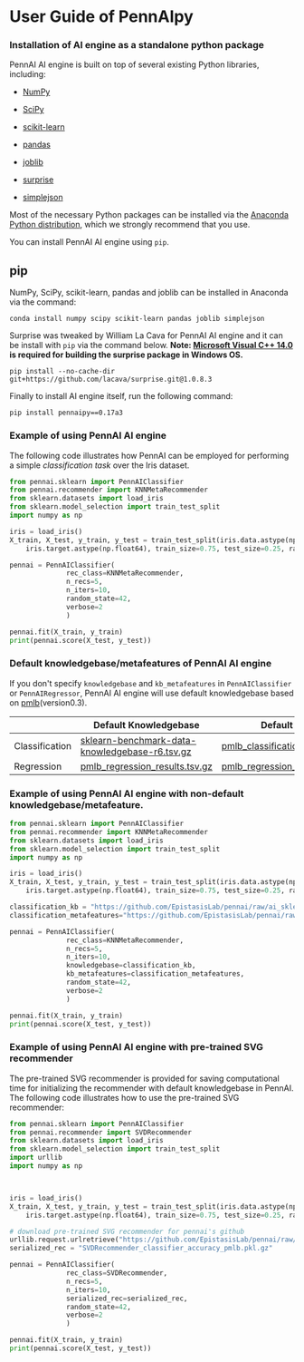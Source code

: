 #  User Guide of PennAIpy

### Installation of AI engine as a standalone python package ###
PennAI AI engine is built on top of several existing Python libraries, including:

* [NumPy](http://www.numpy.org/)

* [SciPy](https://www.scipy.org/)

* [scikit-learn](http://www.scikit-learn.org/)

* [pandas](http://pandas.pydata.org)

* [joblib](https://joblib.readthedocs.io/en/latest/)

* [surprise](http://surpriselib.com/)

* [simplejson](https://simplejson.readthedocs.io/en/latest/)


Most of the necessary Python packages can be installed via the [Anaconda Python distribution](https://www.anaconda.com/products/individual), which we strongly recommend that you use.

You can install PennAI AI engine using `pip`.
## pip

NumPy, SciPy, scikit-learn, pandas and joblib can be installed in Anaconda via the command:

```Shell
conda install numpy scipy scikit-learn pandas joblib simplejson
```

Surprise was tweaked by William La Cava for PennAI AI engine and it can be install with `pip` via the command below. **Note: [Microsoft Visual C++ 14.0](https://visualstudio.microsoft.com/downloads/) is required for building the surprise package in Windows OS.**

```Shell
pip install --no-cache-dir git+https://github.com/lacava/surprise.git@1.0.8.3
```

Finally to install AI engine itself, run the following command:

```Shell
pip install pennaipy==0.17a3
```

### Example of using PennAI AI engine ###

The following code illustrates how PennAI can be employed for performing a simple _classification task_ over the Iris dataset.

```Python
from pennai.sklearn import PennAIClassifier
from pennai.recommender import KNNMetaRecommender
from sklearn.datasets import load_iris
from sklearn.model_selection import train_test_split
import numpy as np

iris = load_iris()
X_train, X_test, y_train, y_test = train_test_split(iris.data.astype(np.float64),
    iris.target.astype(np.float64), train_size=0.75, test_size=0.25, random_state=42)

pennai = PennAIClassifier(
              rec_class=KNNMetaRecommender,
              n_recs=5,
              n_iters=10,
              random_state=42,
              verbose=2
              )

pennai.fit(X_train, y_train)
print(pennai.score(X_test, y_test))

```

### Default knowledgebase/metafeatures of PennAI AI engine

If you don't specify `knowledgebase` and `kb_metafeatures` in `PennAIClassifier` or `PennAIRegressor`, PennAI AI engine will use default knowledgebase based on [pmlb](https://github.com/EpistasisLab/penn-ml-benchmarks)(version0.3).

|                | Default Knowledgebase                          | Default Metafeatures                    |
|----------------|------------------------------------------------|-----------------------------------------|
| Classification | [sklearn-benchmark-data-knowledgebase-r6.tsv.gz](https://github.com/EpistasisLab/pennai/blob/master/data/knowledgebases/sklearn-benchmark-data-knowledgebase-r6.tsv.gz) | [pmlb_classification_metafeatures.csv.gz](https://github.com/EpistasisLab/pennai/blob/master/data/knowledgebases/pmlb_classification_metafeatures.csv.gz) |
| Regression     | [pmlb_regression_results.tsv.gz](https://github.com/EpistasisLab/pennai/blob/master/data/knowledgebases/pmlb_regression_results.tsv.gz)                 | [pmlb_regression_metafeatures.csv.gz](https://github.com/EpistasisLab/pennai/blob/master/data/knowledgebases/pmlb_regression_metafeatures.csv.gz)     |


### Example of using PennAI AI engine with non-default knowledgebase/metafeature. ###


```Python
from pennai.sklearn import PennAIClassifier
from pennai.recommender import KNNMetaRecommender
from sklearn.datasets import load_iris
from sklearn.model_selection import train_test_split
import numpy as np

iris = load_iris()
X_train, X_test, y_train, y_test = train_test_split(iris.data.astype(np.float64),
    iris.target.astype(np.float64), train_size=0.75, test_size=0.25, random_state=42)

classification_kb = "https://github.com/EpistasisLab/pennai/raw/ai_sklearn_api/data/knowledgebases/sklearn-benchmark5-data-knowledgebase-small.tsv.gz"
classification_metafeatures="https://github.com/EpistasisLab/pennai/raw/ai_sklearn_api/data/knowledgebases/pmlb_classification_metafeatures.csv.gz"

pennai = PennAIClassifier(
              rec_class=KNNMetaRecommender,
              n_recs=5,
              n_iters=10,
              knowledgebase=classification_kb,
              kb_metafeatures=classification_metafeatures,
              random_state=42,
              verbose=2
              )

pennai.fit(X_train, y_train)
print(pennai.score(X_test, y_test))

```

### Example of using PennAI AI engine with pre-trained SVG recommender ###

The pre-trained SVG recommender is provided for saving computational time for initializing the recommender with default knowledgebase in PennAI. The following code illustrates how to use the pre-trained SVG recommender:

```Python
from pennai.sklearn import PennAIClassifier
from pennai.recommender import SVDRecommender
from sklearn.datasets import load_iris
from sklearn.model_selection import train_test_split
import urllib
import numpy as np



iris = load_iris()
X_train, X_test, y_train, y_test = train_test_split(iris.data.astype(np.float64),
    iris.target.astype(np.float64), train_size=0.75, test_size=0.25, random_state=42)

# download pre-trained SVG recommender for pennai's github
urllib.request.urlretrieve("https://github.com/EpistasisLab/pennai/raw/ai_sklearn_api/data/recommenders/scikitlearn/SVDRecommender_classifier_accuracy_pmlb.pkl.gz", "SVDRecommender_classifier_accuracy_pmlb.pkl.gz")
serialized_rec = "SVDRecommender_classifier_accuracy_pmlb.pkl.gz"

pennai = PennAIClassifier(
              rec_class=SVDRecommender,
              n_recs=5,
              n_iters=10,
              serialized_rec=serialized_rec,
              random_state=42,
              verbose=2
              )

pennai.fit(X_train, y_train)
print(pennai.score(X_test, y_test))

```
